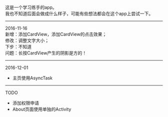 这是一个学习练手的app。  
我也不知道后面会做成什么样子，可能有些想法都会在这个app上尝试一下。  

---
2016-11-16  
新增：添加CardView，添加CardView的点击效果；  
修改：调整文字大小；  
下步：不知道  
问题：长按CardView产生的阴影是方的！  

---
2016-12-01
- 主页使用AsyncTask
  
---

TODO
- 添加权限申请
- About页面使用单独的Activity